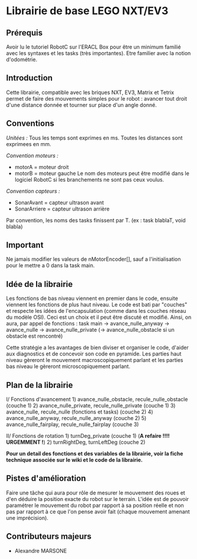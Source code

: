 Librairie de base LEGO NXT/EV3
==============================


Prérequis
---------
Avoir lu le tutoriel RobotC sur l'ERACL Box pour être un minimum familié avec les syntaxes et les tasks (très importantes).
Etre familier avec la notion d'odométrie.

Introduction
------------
Cette librairie, compatible avec les briques NXT, EV3, Matrix et Tetrix permet de faire des mouvements simples pour le robot : avancer tout droit d'une distance donnée et tourner sur place d'un angle donné.

Conventions
-----------
*Unitées :*
Tous les temps sont exprimes en ms.
Toutes les distances sont exprimees en mm.

*Convention moteurs :*
 - motorA = moteur droit
 - motorB = moteur gauche
Le nom des moteurs peut être modifié dans le logiciel RobotC si les branchements ne sont pas ceux voulus.

*Convention capteurs :*
 - SonarAvant = capteur ultrason avant
 - SonarArriere = capteur ultrason arrière

Par convention, les noms des tasks finissent par T. (ex : task blablaT, void blabla)

Important
---------
Ne jamais modifier les valeurs de nMotorEncoder[], sauf a l'initialisation pour le mettre a 0 dans la task main.

Idée de la librairie
--------------------
Les fonctions de bas niveau viennent en premier dans le code, ensuite viennent les fonctions de plus haut niveau. Le code est bati par "couches" et respecte les idées de l'encapsulation (comme dans les couches réseau du modèle OSI). Ceci est un choix et il peut être discuté et modifié. Ainsi, on aura, par appel de fonctions : 
task main -> avance_nulle_anyway -> avance_nulle -> avance_nulle_private (-> avance_nulle_obstacle si un obstacle est rencontré)

Cette stratégie a les avantages de bien diviser et organiser le code, d'aider aux diagnostics et de concevoir son code en pyramide. Les parties haut niveau gèreront le mouvement macroscopiquement parlant et les parties bas niveau le gèreront microscopiquement parlant.

Plan de la librairie
--------------------

I/ Fonctions d'avancement
	1) avance_nulle_obstacle, recule_nulle_obstacle (couche 1)
	2) avance_nulle_private, recule_nulle_private (couche 1)
	3) avance_nulle, recule_nulle (fonctions et tasks) (couche 2)
	4) avance_nulle_anyway, recule_nulle_anyway (couche 2)
	5) avance_nulle_fairplay, recule_nulle_fairplay (couche 3)

II/ Fonctions de rotation
	1) turnDeg_private (couche 1) (**A refaire !!!! URGEMMENT !**)
	2) turnRightDeg, turnLeftDeg (couche 2)

**Pour un detail des fonctions et des variables de la librairie, voir la fiche technique associée sur le wiki et le code de la librairie.**

Pistes d'amélioration
---------------------
Faire une tâche qui aura pour rôle de mesurer le mouvement des roues et d'en déduire la position exacte du robot sur le terrain. L'idée est de pouvoir paramétrer le mouvement du robot par rapport à sa position réelle et non pas par rapport à ce que l'on pense avoir fait (chaque mouvement amenant une imprécision).

Contributeurs majeurs
---------------------
 - Alexandre MARSONE

